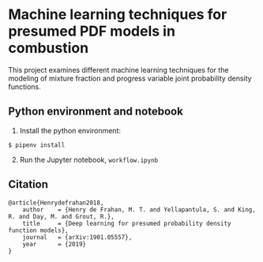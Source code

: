 # Machine learning techniques for presumed PDF models in combustion

This project examines different machine learning techniques for the
modeling of mixture fraction and progress variable joint probability
density functions.

## Python environment and notebook

1. Install the python environment:
```{bash}
$ pipenv install
```

2. Run the Jupyter notebook, `workflow.ipynb`

## Citation
```
@article{Henrydefrahan2018,
    author    = {Henry de Frahan, M. T. and Yellapantula, S. and King, R. and Day, M. and Grout, R.},
    title     = {Deep learning for presumed probability density function models},
    journal   = {arXiv:1901.05557},
    year      = {2019}
}
```

